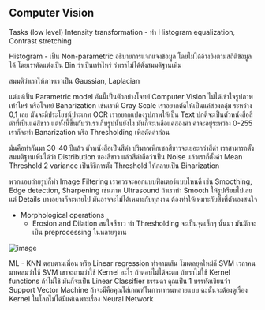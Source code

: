 ## Computer Vision

Tasks (low level) Intensity transformation - ทำ Histogram equalization, Contrast stretching

Histogram - เป็น Non-parametric อธิบายการแจกแจงข้อมูล โดยไม่ได้อ้างอิงตามสถิติข้อมูลได้ โดยเราตัดแต่งเป็น Bin ว่าเป็นเท่าไหร่
ว่าเราไม่ได้ตั้งสมมติฐานเพิ่ม 

สมมติว่าเราให้ภาพเราเป็น Gaussian, Laplacian

แต่แค่เป็น Parametric model อันนี้เป็นตัวอย่างโจทย์ Computer Vision ไม่ได้เข้าใจรูปภาพเท่าไหร่ หรือโจทย์ Banarization เช่นเรามี Gray Scale
เราอยากตัดให้เป็นแค่สองกลุ่ม ระหว่าง 0,1 เลย มันจะมีประโยชน์ประเภท OCR เราอยากแปลงรูปภาพให้เป็น Text ปกติจะเป็นตัวหนังสือสีดำที่เป็นแค่สีขาว
แต่ทั้งนี้ขึ้นกับว่าเราเก็บรูปนั้นยังไง มันก็จะเหลือแค่สองค่า ค่าจะอยู่ระหว่าง 0-255 เราก็จะทำ Banarization หรือ Thresholding เพื่อตัดค่าก่อน

มันคือทำกันมา 30-40 ปีแล้ว ตัวหนังสือเป็นสีดำ ปริมาณพิกเซลสีขาวจะเยอะกว่าสีดำ เราสามารถตั้งสมมติฐานเพิ่มได้ว่า Distribution ของสีขาว แล้วสีดำถือว่าเป็น Noise
แล้วเราก็ตั้งค่า Mean Threshold 2 variance เป็นวิธีการตั้ง Threshold ให้กลายเป็น Binarization

พวกแอบถ่ายรูปก็ทำ Image Filtering เราควรจะออกแบบฟิลเตอร์แบบไหนดี เช่น Smoothing, Edge detection, Sharpening เช่นภาพ Ultrasound ถ้าเราทำ Smooth ให้รูปเรียบไปเลย
แต่ Details บางอย่างก็จะหายไป มันอาจจะไม่ได้เหมาะกับทุกงาน ต้องทำให้เหมาะกับสิ่งที่ตัวเองสนใจ

* Morphological operations
  - Erosion and Dilation สนใจสีขาว ทำ Thresholding จะเป็นจุดเล็กๆ นั้นมา มันมักจะเป็น preprocessing ในหลายๆงาน
 

![image](https://github.com/user-attachments/assets/91d59843-13e9-4e57-a2d6-97bd824025aa)

ML - KNN ตอบตามเพื่อน หรือ Linear regression ทำตามเส้น โมเดลยุคใหม่ก็ SVM
เวลาคนมาเคลมว่าใช้ SVM เขาจะถามว่าใช้ Kernel อะไร ถ้าตอบไม่ได้จะตก ถ้าเราไม่ใช้ Kernel functions ถ้าไม่ใช้ มันก็จะเป็น Linear Classifier ธรรมดา
คุณเป็น 1 บรรทัดเขียนว่า Support Vector Machine ถ้าจะมีคือคุณใส่เกณฑ์ในการเทรนหลายแบบ ฉะนั้นจะต้องดูเรื่อง Kernel ในโลกไม่ได้มีแค่เฉพาะเรื่อง Neural Network



